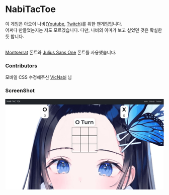 # NabiTacToe

이 게임은 아오이 나비([Youtube](https://www.youtube.com/channel/UCzKkwB84Y0ql0EvyOWRSkEw), [Twitch](https://www.twitch.tv/nabinya))를 위한 팬게임입니다.<br>
어쩌다 만들었는지는 저도 모르겠습니다. 다만, 나비의 이마가 보고 싶었던 것은 확실한 듯 합니다.<br><br>

[Montserrat](https://fonts.google.com/specimen/Montserrat?query=Montserrat) 폰트와 [Julius Sans One](https://fonts.google.com/specimen/Julius+Sans+One?query=Julius) 폰트를 사용했습니다.

### Contributors
모바일 CSS 수정해주신 [VicNabi](https://twitter.com/VicNabi) 님

### ScreenShot

![Nabi Tac Toe](screenshot.jpg)